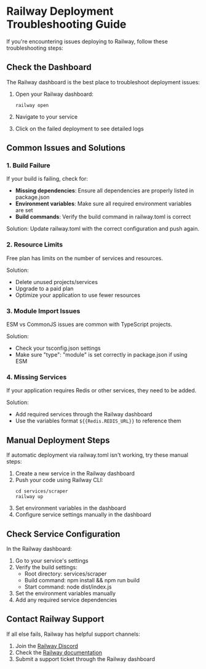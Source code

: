 # Railway Deployment Troubleshooting Guide

If you're encountering issues deploying to Railway, follow these troubleshooting steps:

## Check the Dashboard

The Railway dashboard is the best place to troubleshoot deployment issues:

1. Open your Railway dashboard:
   ```
   railway open
   ```

2. Navigate to your service
3. Click on the failed deployment to see detailed logs

## Common Issues and Solutions

### 1. Build Failure

If your build is failing, check for:

- **Missing dependencies**: Ensure all dependencies are properly listed in package.json
- **Environment variables**: Make sure all required environment variables are set
- **Build commands**: Verify the build command in railway.toml is correct

Solution: Update railway.toml with the correct configuration and push again.

### 2. Resource Limits

Free plan has limits on the number of services and resources.

Solution:
- Delete unused projects/services
- Upgrade to a paid plan
- Optimize your application to use fewer resources

### 3. Module Import Issues

ESM vs CommonJS issues are common with TypeScript projects.

Solution:
- Check your tsconfig.json settings
- Make sure "type": "module" is set correctly in package.json if using ESM

### 4. Missing Services

If your application requires Redis or other services, they need to be added.

Solution:
- Add required services through the Railway dashboard
- Use the variables format `${{Redis.REDIS_URL}}` to reference them

## Manual Deployment Steps

If automatic deployment via railway.toml isn't working, try these manual steps:

1. Create a new service in the Railway dashboard
2. Push your code using Railway CLI:
   ```
   cd services/scraper
   railway up
   ```
3. Set environment variables in the dashboard
4. Configure service settings manually in the dashboard

## Check Service Configuration

In the Railway dashboard:

1. Go to your service's settings
2. Verify the build settings:
   - Root directory: services/scraper
   - Build command: npm install && npm run build
   - Start command: node dist/index.js
3. Set the environment variables manually
4. Add any required service dependencies

## Contact Railway Support

If all else fails, Railway has helpful support channels:

1. Join the [Railway Discord](https://discord.gg/railway)
2. Check the [Railway documentation](https://docs.railway.app/)
3. Submit a support ticket through the Railway dashboard 